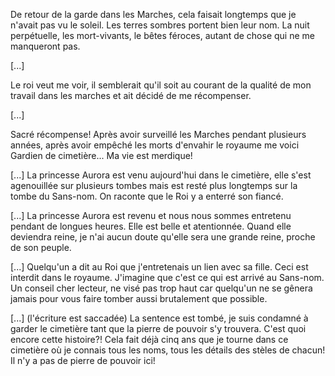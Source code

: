 De retour de la garde dans les Marches, cela faisait longtemps que je n'avait pas vu le soleil.
Les terres sombres portent bien leur nom. La nuit perpétuelle, les mort-vivants, le bêtes féroces,
autant de chose qui ne me manqueront pas.

[...]

Le roi veut me voir, il semblerait qu'il soit au courant de la qualité de mon travail dans les
marches et ait décidé de me récompenser.

[...]

Sacré récompense! Après avoir surveillé les Marches pendant plusieurs années, après avoir empêché
les morts d'envahir le royaume me voici Gardien de cimetière... Ma vie est merdique!

[...]
La princesse Aurora est venu aujourd'hui dans le cimetière, elle s'est agenouillée sur plusieurs
tombes mais est resté plus longtemps sur la tombe du Sans-nom. On raconte que le Roi y a enterré
son fiancé.

[...]
La princesse Aurora est revenu et nous nous sommes entretenu pendant de longues heures. Elle est
belle et atentionnée. Quand elle deviendra reine, je n'ai aucun doute qu'elle sera une grande reine,
proche de son peuple.

[...]
Quelqu'un a dit au Roi que j'entretenais un lien avec sa fille. Ceci est interdit dans le royaume.
J'imagine que c'est ce qui est arrivé au Sans-nom. Un conseil cher lecteur, ne visé pas trop haut car
quelqu'un ne se gênera jamais pour vous faire tomber aussi brutalement que possible.

[...] (l'écriture est saccadée)
La sentence est tombé, je suis condamné à garder le cimetière tant que la pierre de pouvoir s'y trouvera.
C'est quoi encore cette histoire?! Cela fait déjà cinq ans que je tourne dans ce cimetière où je connais
tous les noms, tous les détails des stèles de chacun! Il n'y a pas de pierre de pouvoir ici!
